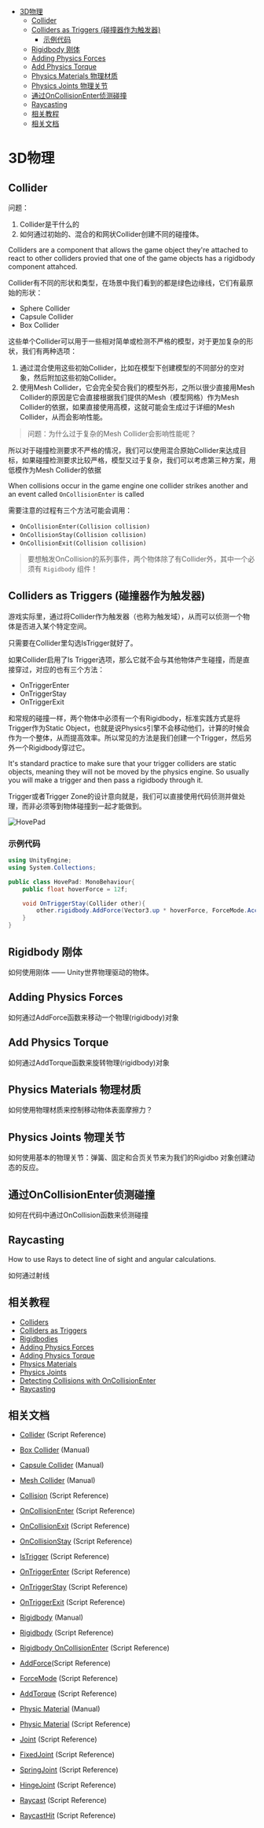 <!-- TOC -->

- [3D物理](#3d%E7%89%A9%E7%90%86)
    - [Collider](#collider)
    - [Colliders as Triggers (碰撞器作为触发器)](#colliders-as-triggers-%E7%A2%B0%E6%92%9E%E5%99%A8%E4%BD%9C%E4%B8%BA%E8%A7%A6%E5%8F%91%E5%99%A8)
        - [示例代码](#%E7%A4%BA%E4%BE%8B%E4%BB%A3%E7%A0%81)
    - [Rigidbody 刚体](#rigidbody-%E5%88%9A%E4%BD%93)
    - [Adding Physics  Forces](#adding-physics--forces)
    - [Add Physics  Torque](#add-physics--torque)
    - [Physics Materials 物理材质](#physics-materials-%E7%89%A9%E7%90%86%E6%9D%90%E8%B4%A8)
    - [Physics Joints 物理关节](#physics-joints-%E7%89%A9%E7%90%86%E5%85%B3%E8%8A%82)
    - [通过OnCollisionEnter侦测碰撞](#%E9%80%9A%E8%BF%87oncollisionenter%E4%BE%A6%E6%B5%8B%E7%A2%B0%E6%92%9E)
    - [Raycasting](#raycasting)
    - [相关教程](#%E7%9B%B8%E5%85%B3%E6%95%99%E7%A8%8B)
    - [相关文档](#%E7%9B%B8%E5%85%B3%E6%96%87%E6%A1%A3)

<!-- /TOC -->

# 3D物理

## Collider

问题：

1. Collider是干什么的
2. 如何通过初始的、混合的和网状Collider创建不同的碰撞体。

Colliders are a component that allows the game object they're attached to react to other colliders provied that one of the game objects has a rigidbody component attahced.

Collider有不同的形状和类型，在场景中我们看到的都是绿色边缘线，它们有最原始的形状：

* Sphere Collider
* Capsule Collider
* Box Collider

这些单个Collider可以用于一些相对简单或检测不严格的模型，对于更加复杂的形状，我们有两种选项：

1. 通过混合使用这些初始Collider，比如在模型下创建模型的不同部分的空对象，然后附加这些初始Collider。
2. 使用Mesh Collider，它会完全契合我们的模型外形，之所以很少直接用Mesh Collider的原因是它会直接根据我们提供的Mesh（模型网格）作为Mesh Collider的依据，如果直接使用高模，这就可能会生成过于详细的Mesh Collider，从而会影响性能。 

> 问题：为什么过于复杂的Mesh Collider会影响性能呢？

所以对于碰撞检测要求不严格的情况，我们可以使用混合原始Collider来达成目标，如果碰撞检测要求比较严格，模型又过于复杂，我们可以考虑第三种方案，用低模作为Mesh Collider的依据

When collisions occur in the game engine one collider strikes another and an event called `OnCollisionEnter` is called

需要注意的过程有三个方法可能会调用：

* `OnCollisionEnter(Collision collision)`
* `OnCollisionStay(Collision collision)`
* `OnCollisionExit(Collision collision)`

> 要想触发OnCollision的系列事件，两个物体除了有Collider外，其中一个必须有 `Rigidbody` 组件！



## Colliders as Triggers (碰撞器作为触发器)

游戏实际里，通过将Collider作为触发器（也称为触发域），从而可以侦测一个物体是否进入某个特定空间。

只需要在Collider里勾选IsTrigger就好了。

如果Collider启用了Is Trigger选项，那么它就不会与其他物体产生碰撞，而是直接穿过，对应的也有三个方法：

* OnTriggerEnter
* OnTriggerStay
* OnTriggerExit

和常规的碰撞一样，两个物体中必须有一个有Rigidbody，标准实践方式是将Trigger作为Static Object，也就是说Physics引擎不会移动他们，计算的时候会作为一个整体，从而提高效率。所以常见的方法是我们创建一个Trigger，然后另外一个Rigidbody穿过它。

It's standard practice to make sure that your trigger colliders are static objects, meaning they will not be moved by the physics engine. So usually you will make a trigger and then pass a rigidbody through it. 

Trigger或者Trigger Zone的设计意向就是，我们可以直接使用代码侦测并做处理，而非必须等到物体碰撞到一起才能做到。 

![HovePad](../../_assets/images/physics/001.png)

### 示例代码

```cs
using UnityEngine;
using System.Collections;

public class HovePad: MonoBehaviour{
    public float hoverForce = 12f;

    void OnTriggerStay(Collider other){
        other.rigidbody.AddForce(Vector3.up * hoverForce, ForceMode.Accleration);
    }
}

```

## Rigidbody 刚体


如何使用刚体 —— Unity世界物理驱动的物体。



## Adding Physics  Forces

如何通过AddForce函数来移动一个物理(rigidbody)对象



## Add Physics  Torque

如何通过AddTorque函数来旋转物理(rigidbody)对象


## Physics Materials 物理材质

如何使用物理材质来控制移动物体表面摩擦力？

## Physics Joints 物理关节

如何使用基本的物理关节：弹簧、固定和合页关节来为我们的Rigidbo 对象创建动态的反应。


## 通过OnCollisionEnter侦测碰撞

如何在代码中通过OnCollision函数来侦测碰撞



## Raycasting

How to use Rays to detect line of sight and angular calculations.

如何通过射线


## 相关教程

* [Colliders](https://unity3d.com/learn/tutorials/topics/physics/colliders)
* [Colliders as Triggers](https://unity3d.com/learn/tutorials/topics/physics/colliders-triggers?playlist=17120)
* [Rigidbodies](https://unity3d.com/learn/tutorials/topics/physics/rigidbodies)
* [Adding Physics Forces](https://unity3d.com/learn/tutorials/topics/physics/adding-physics-forces?playlist=17120)
* [Adding Physics Torque](https://unity3d.com/learn/tutorials/topics/physics/adding-physics-torque?playlist=17120)
* [Physics Materials](https://unity3d.com/learn/tutorials/topics/physics/physics-materials?playlist=17120)
* [Physics Joints](https://unity3d.com/learn/tutorials/topics/physics/physics-joints?playlist=17120)
* [Detecting Collisions with OnCollisionEnter](https://unity3d.com/learn/tutorials/topics/physics/detecting-collisions-oncollisionenter?playlist=17120)
* [Raycasting](https://unity3d.com/learn/tutorials/topics/physics/raycasting?playlist=17120)

## 相关文档

* [Collider](http://docs.unity3d.com/Documentation/ScriptReference/Collider.html?_ga=1.217187679.838993178.1480250241) (Script Reference)
* [Box Collider](http://docs.unity3d.com/Documentation/Components/class-BoxCollider.html?_ga=1.208882011.838993178.1480250241) (Manual)
* [Capsule Collider](http://docs.unity3d.com/Documentation/Components/class-CapsuleCollider.html?_ga=1.208882011.838993178.1480250241) (Manual)
* [Mesh Collider](http://docs.unity3d.com/Documentation/Components/class-MeshCollider.html?_ga=1.208882011.838993178.1480250241) (Manual)
* [Collision](http://docs.unity3d.com/Documentation/ScriptReference/Collision.html?_ga=1.146467325.838993178.1480250241) (Script Reference)
* [OnCollisionEnter](http://docs.unity3d.com/Documentation/ScriptReference/Collider.OnCollisionEnter.html?_ga=1.172830442.838993178.1480250241) (Script Reference)
* [OnCollisionExit](http://docs.unity3d.com/Documentation/ScriptReference/Collider.OnCollisionExit.html?_ga=1.172830442.838993178.1480250241) (Script Reference)
* [OnCollisionStay](http://docs.unity3d.com/Documentation/ScriptReference/Collider.OnCollisionStay.html?_ga=1.146467325.838993178.1480250241) (Script Reference)
* [IsTrigger](http://docs.unity3d.com/Documentation/ScriptReference/Collider-isTrigger.html?_ga=1.181267950.838993178.1480250241) (Script Reference)
* [OnTriggerEnter](http://docs.unity3d.com/Documentation/ScriptReference/Collider.OnTriggerEnter.html?_ga=1.181267950.838993178.1480250241) (Script Reference)
* [OnTriggerStay](http://docs.unity3d.com/Documentation/ScriptReference/Collider.OnTriggerStay.html?_ga=1.181267950.838993178.1480250241) (Script Reference)
* [OnTriggerExit](http://docs.unity3d.com/Documentation/ScriptReference/Collider.OnTriggerExit.html?_ga=1.181267950.838993178.1480250241) (Script Reference)

* [Rigidbody](http://docs.unity3d.com/Documentation/Components/class-Rigidbody.html?_ga=1.71976538.838993178.1480250241) (Manual)
* [Rigidbody](http://docs.unity3d.com/Documentation/ScriptReference/Rigidbody.html?_ga=1.71976538.838993178.1480250241) (Script Reference)
* [Rigidbody  OnCollisionEnter](http://docs.unity3d.com/Documentation/ScriptReference/Rigidbody.OnCollisionEnter.html?_ga=1.172830442.838993178.1480250241) (Script Reference)
* [AddForce](http://docs.unity3d.com/Documentation/ScriptReference/Rigidbody.AddForce.html?_ga=1.181152366.838993178.1480250241)(Script Reference)
* [ForceMode](http://docs.unity3d.com/Documentation/ScriptReference/ForceMode.html?_ga=1.181152366.838993178.1480250241) (Script Reference)
* [AddTorque](http://docs.unity3d.com/Documentation/ScriptReference/Rigidbody.AddTorque.html?_ga=1.185404128.838993178.1480250241) (Script Reference)

* [Physic Material](http://docs.unity3d.com/Documentation/Components/class-PhysicMaterial.html?_ga=1.188432737.838993178.1480250241) (Manual)
* [Physic Material](http://docs.unity3d.com/Documentation/ScriptReference/PhysicMaterial.html?_ga=1.188432737.838993178.1480250241) (Script Reference)
* [Joint](http://docs.unity3d.com/Documentation/ScriptReference/Joint.html?_ga=1.214255198.838993178.1480250241) (Script Reference)
* [FixedJoint](http://docs.unity3d.com/Documentation/ScriptReference/FixedJoint.html?_ga=1.214255198.838993178.1480250241) (Script Reference)
* [SpringJoint](http://docs.unity3d.com/Documentation/ScriptReference/SpringJoint.html?_ga=1.214255198.838993178.1480250241) (Script Reference)
* [HingeJoint](http://docs.unity3d.com/Documentation/ScriptReference/HingeJoint.html?_ga=1.214255198.838993178.1480250241) (Script Reference)


* [Raycast](http://docs.unity3d.com/Documentation/ScriptReference/Physics.Raycast.html?_ga=1.109382220.838993178.1480250241) (Script Reference)
* [RaycastHit](http://docs.unity3d.com/Documentation/ScriptReference/RaycastHit.html?_ga=1.109382220.838993178.1480250241) (Script Reference)